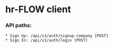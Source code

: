 # hr-FLOW client

### API paths:
    * Sign Up: /api/v1/auth/signup-company [POST]
    * Sign In: /api/v1/auth/login [POST]